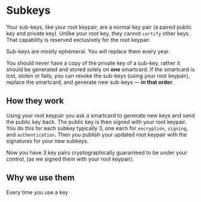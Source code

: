 # Subkeys

Your sub-keys, like your root keypair, are a normal key pair (a paired public key and private key). Unlike your root key, they cannot `certify` other keys. That capability is reserved exclusively for the root keypair.

Sub-keys are mostly ephemeral. You will replace them every year.

You should never have a copy of the private key of a sub-key, rather it should be generated and stored solely on **one** smartcard. If the smartcard is lost, stolen or fails, you can revoke the sub-keys (using your root keypair), replace the smartcard, and generate new sub-keys &mdash; **in that order**.

## How they work

Using your root keypair you ask a smartcard to generate new keys and send the public key back. The public key is then signed with your root keypair. You do this for each subkey typically 3, one each for `encryption`, `signing`, and `authentication`. Then you publish your updated root keypair with the signatures for your new subkeys.

Now you have 3 key pairs cryptographically guaranteed to be under your control, (as we signed them with your root keypair).

## Why we use them

Every time you use a key